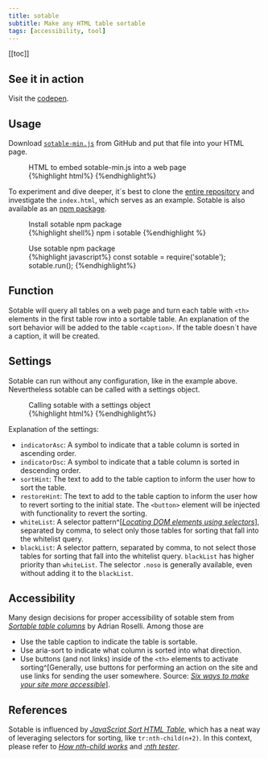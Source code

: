```yaml
---
title: sotable
subtitle: Make any HTML table sortable
tags: [accessibility, tool]
---
```

[[toc]]

## See it in action

Visit the [codepen](https://codepen.io/ulfschneider/pen/MWJdEPZ).

## Usage

Download [`sotable-min.js`](https://raw.githubusercontent.com/ulfschneider/sotable/master/sotable-min.js) from GitHub and put that file into your HTML page. 

<figure>
<figcaption>HTML to embed sotable-min.js into a web page</figcaption>
{%highlight html%}
<script src="sotable-min.js"></script>
<script>
addEventListener('load', () => sotable()); //activate sotable functionalty on load
</script>
{%endhighlight%}
</figure>

To experiment and dive deeper, it´s best to clone the [entire repository](https://github.com/ulfschneider/sotable) and investigate the `index.html`, which serves as an example. Sotable is also available as an [npm package](https://www.npmjs.com/package/sotable). 

<figure>
<figcaption>Install sotable npm package</figcaption>
{%highlight shell%}
npm i sotable
{%endhighlight %}
</figure>

<figure>
<figcaption>Use sotable npm package </figcaption>
{%highlight javascript%}
const sotable = require('sotable');
sotable.run();
{%endhighlight%}
</figure>

## Function

Sotable will query all tables on a web page and turn each table with `<th>` elements in the first table row into a sortable table. An explanation of the sort behavior will be added to the table `<caption>`. If the table doesn´t have a caption, it will be created.

## Settings

Sotable can run without any configuration, like in the example above. Nevertheless sotable can be called with a settings object. 

<figure>
<figcaption>Calling sotable with a settings object</figcaption>
{%highlight html%}
<script src="sotable-min.js"></script>
<script>
//call sotable with a settings object
//the shown values are the default values
addEventListener('load', () => sotable({
    indicatorAsc: 'ᐃ',
    indicatorDsc: 'ᐁ',
    sortHint: 'Sort the table by clicking on a column heading.',
    restoreHint: 'Restore the original order by clicking <button>Restore Order</button>.',
    whiteList: '',
    blackList: ''
})); //activate sotable functionalty on load
</script>
{%endhighlight%}
</figure>

Explanation of the settings:
- `indicatorAsc`: A symbol to indicate that a table column is sorted in ascending order.
- `indicatorDsc`: A symbol to indicate that a table column is sorted in descending order.
- `sortHint`: The text to add to the table caption to inform the user how to sort the table.
- `restoreHint`: The text to add to the table caption to inform the user how to revert sorting to the initial state. The `<button>` element will be injected with functionality to revert the sorting.
- `whiteList`: A selector pattern^[*[Locating DOM elements using selectors](https://developer.mozilla.org/en-US/docs/Web/API/Document_object_model/Locating_DOM_elements_using_selectors)*], separated by comma, to select only those tables for sorting that fall into the whitelist query.
- `blackList`: A selector pattern, separated by comma, to not select those tables for sorting that fall into the whitelist query. `blackList` has higher priority than `whiteList`. The selector `.noso` is generally available, even without adding it to the `blackList`. 

## Accessibility

Many design decisions for proper accessibility of sotable stem from *[Sortable table columns](https://adrianroselli.com/2021/04/sortable-table-columns.html)* by Adrian Roselli. Among those are

- Use the table caption to indicate the table is sortable.
- Use aria-sort to indicate what column is sorted into what direction.
- Use buttons (and not links) inside of the `<th>` elements to activate sorting^[Generally, use buttons for performing an action on the site and use links for sending the user somewhere. Source: *[Six ways to make your site more accessible](/2020-08-31-six-ways-to-make-your-site-more-accessible/#markup)*].

## References 

Sotable is influenced by *[JavaScript Sort HTML Table](https://www.delftstack.com/howto/javascript/javascript-sort-html-table/)*, which has a neat way of leveraging selectors for sorting, like `tr:nth-child(n+2)`. In this context, please refer to *[How nth-child works](https://css-tricks.com/how-nth-child-works/)* and *[:nth tester](https://css-tricks.com/examples/nth-child-tester/)*.
